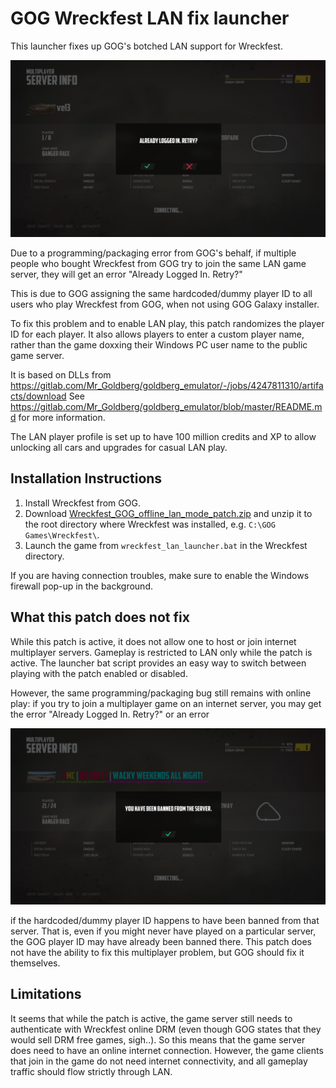 GOG Wreckfest LAN fix launcher
==============================

This launcher fixes up GOG's botched LAN support for Wreckfest.

<img src='already_logged_in.png'>

Due to a programming/packaging error from GOG's behalf, if multiple people who bought Wreckfest from GOG try to join the same LAN game server, they will get an error "Already Logged In. Retry?"

This is due to GOG assigning the same hardcoded/dummy player ID to all users who play Wreckfest from GOG, when not using GOG Galaxy installer.

To fix this problem and to enable LAN play, this patch randomizes the player ID for each player. It also allows players to enter a custom player name, rather than the game doxxing their Windows PC user name to the public game server.

It is based on DLLs from https://gitlab.com/Mr_Goldberg/goldberg_emulator/-/jobs/4247811310/artifacts/download
See https://gitlab.com/Mr_Goldberg/goldberg_emulator/blob/master/README.md for more information.

The LAN player profile is set up to have 100 million credits and XP to allow unlocking all cars
and upgrades for casual LAN play.

Installation Instructions
-------------------------

1. Install Wreckfest from GOG.
2. Download [Wreckfest_GOG_offline_lan_mode_patch.zip](https://github.com/juj/Wreckfest_GOG_offline_lan_mode_patch/raw/main/zip/Wreckfest_GOG_offline_lan_mode_patch.zip) and unzip it to the root directory where Wreckfest was installed, e.g. `C:\GOG Games\Wreckfest\`.
3. Launch the game from `wreckfest_lan_launcher.bat` in the Wreckfest directory.

If you are having connection troubles, make sure to enable the Windows firewall pop-up in the background.

What this patch does not fix
----------------------------

While this patch is active, it does not allow one to host or join internet multiplayer servers. Gameplay is restricted to LAN only while the patch is active. The launcher bat script provides an easy way to switch between playing with the patch enabled or disabled.

However, the same programming/packaging bug still remains with online play: if you try to join a multiplayer game on an internet server, you may get the error "Already Logged In. Retry?" or an error

<img src='you_have_been_banned_from_server.png'>

if the hardcoded/dummy player ID happens to have been banned from that server. That is, even if you might never have played on a particular server, the GOG player ID may have already been banned there. This patch does not have the ability to fix this multiplayer problem, but GOG should fix it themselves.

Limitations
-----------

It seems that while the patch is active, the game server still needs to authenticate with Wreckfest online DRM (even though GOG states that they would sell DRM free games, sigh..). So this means that the game server does need to have an online internet connection. However, the game clients that join in the game do not need internet connectivity, and all gameplay traffic should flow strictly through LAN.
